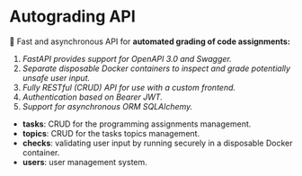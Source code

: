 # Autograding API
🚀 Fast and asynchronous API for **automated grading of code assignments:**
1. *FastAPI provides support for OpenAPI 3.0 and Swagger.*
2. *Separate disposable Docker containers to inspect and grade potentially unsafe user input.*
3. *Fully RESTful (CRUD) API for use with a custom frontend.*
4. *Authentication based on Bearer JWT.*
5. *Support for asynchronous ORM SQLAlchemy.*
* **tasks**: CRUD for the programming assignments management.
* **topics**: CRUD for the tasks topics management.
* **checks**: validating user input by running securely in a disposable Docker container. 
* **users**: user management system.
